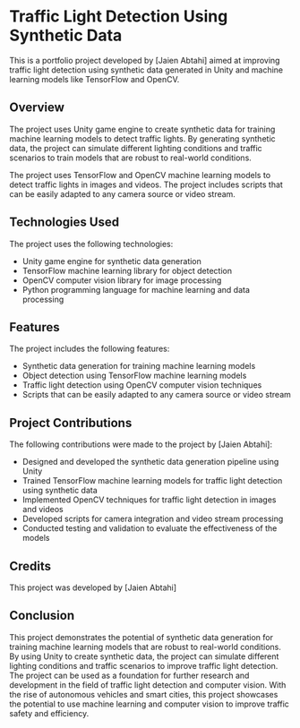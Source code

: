# Traffic Light Detection Using Synthetic Data
This is a portfolio project developed by [Jaien Abtahi] aimed at improving traffic light detection using synthetic data generated in Unity and machine learning models like TensorFlow and OpenCV.

## Overview
The project uses Unity game engine to create synthetic data for training machine learning models to detect traffic lights. By generating synthetic data, the project can simulate different lighting conditions and traffic scenarios to train models that are robust to real-world conditions.

The project uses TensorFlow and OpenCV machine learning models to detect traffic lights in images and videos. The project includes scripts that can be easily adapted to any camera source or video stream.

## Technologies Used
The project uses the following technologies:

- Unity game engine for synthetic data generation
- TensorFlow machine learning library for object detection
- OpenCV computer vision library for image processing
- Python programming language for machine learning and data processing
## Features
The project includes the following features:

- Synthetic data generation for training machine learning models
- Object detection using TensorFlow machine learning models
- Traffic light detection using OpenCV computer vision techniques
- Scripts that can be easily adapted to any camera source or video stream
## Project Contributions
The following contributions were made to the project by [Jaien Abtahi]:

- Designed and developed the synthetic data generation pipeline using Unity
- Trained TensorFlow machine learning models for traffic light detection using synthetic data
- Implemented OpenCV techniques for traffic light detection in images and videos
- Developed scripts for camera integration and video stream processing
- Conducted testing and validation to evaluate the effectiveness of the models
## Credits
This project was developed by [Jaien Abtahi] 
## Conclusion
This project demonstrates the potential of synthetic data generation for training machine learning models that are robust to real-world conditions. By using Unity to create synthetic data, the project can simulate different lighting conditions and traffic scenarios to improve traffic light detection. The project can be used as a foundation for further research and development in the field of traffic light detection and computer vision. With the rise of autonomous vehicles and smart cities, this project showcases the potential to use machine learning and computer vision to improve traffic safety and efficiency.
